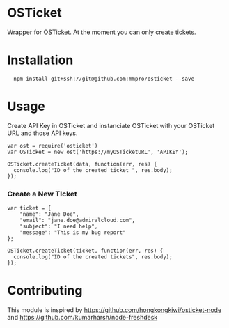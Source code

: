 # OSTicket

Wrapper for OSTicket. At the moment you can only create tickets.

# Installation
```
  npm install git+ssh://git@github.com:mmpro/osticket --save
```

# Usage

Create API Key in OSTicket and instanciate OSTicket with your OSTicket URL and those API keys.

```
var ost = require('osticket')
var OSTicket = new ost('https://myOSTicketURL', 'APIKEY');

OSTicket.createTicket(data, function(err, res) {
  console.log("ID of the created ticket ", res.body);
});
```


### Create a New TIcket
```
var ticket = {
    "name": "Jane Doe",
    "email": "jane.doe@admiralcloud.com",
    "subject": "I need help",
    "message": "This is my bug report"
};

OSTicket.createTicket(ticket, function(err, res) {
  console.log("ID of the created tickets", res.body);
});
```

# Contributing
This module is inspired by https://github.com/hongkongkiwi/osticket-node and https://github.com/kumarharsh/node-freshdesk

